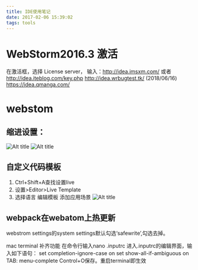 ```yaml
---
title: IDE使用笔记
date: 2017-02-06 15:39:02
tags: tools
---
```

# WebStorm2016.3 激活
在激活框，选择 License server， 输入：http://idea.imsxm.com/
或者 http://idea.iteblog.com/key.php
http://idea.wrbugtest.tk/ (2018/06/16)
https://idea.qmanga.com/
# webstom
## 缩进设置：
![Alt title](/images/tab1.png)
![Alt title](/images/tab2.png)

## 自定义代码模板
1. Ctrl+Shift+A查找设置live
2. 设置>Editor>Live Template
3. 选择语言 编辑模板 添加应用场景
![Alt title](/images/IDE1.png)

## webpack在webatom上热更新
webstrom settings的system settings默认勾选‘safewrite’,勾选去掉。


mac terminal 补齐功能
在命令行输入nano .inputrc
进入.inputrc的编辑界面，输入如下语句：
set completion-ignore-case on set show-all-if-ambiguous on TAB: menu-complete
Control+O保存。重启terminal即生效
